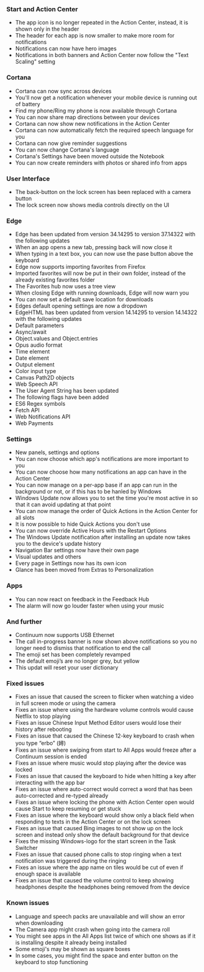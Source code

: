 ### Start and Action Center
- The app icon is no longer repeated in the Action Center, instead, it is shown only in the header
- The header for each app is now smaller to make more room for notifications
- Notifications can now have hero images
- Notifications in both banners and Action Center now follow the "Text Scaling" setting

### Cortana
- Cortana can now sync across devices
 - You'll now get a notification whenever your mobile device is running out of battery
 - Find my phone/Ring my phone is now available through Cortana
 - You can now share map directions between your devices
- Cortana can now show new notifications in the Action Center
- Cortana can now automatically fetch the required speech language for you
- Cortana can now give reminder suggestions
- You can now change Cortana's language
- Cortana's Settings have been moved outside the Notebook
- You can now create reminders with photos or shared info from apps

### User Interface
- The back-button on the lock screen has been replaced with a camera button
- The lock screen now shows media controls directly on the UI

### Edge
- Edge has been updated from version 34.14295 to version 37.14322 with the following updates
 - When an app opens a new tab, pressing back will now close it
 - When typing in a text box, you can now use the pase button above the keyboard
 - Edge now supports importing favorites from Firefox
 - Imported favorites will now be put in their own folder, instead of the already existing favorites folder
 - The Favorites hub now uses a tree view
 - When closing Edge with running downloads, Edge will now warn you
 - You can now set a default save location for downloads
 - Edges default opening settings are now a dropdown
- EdgeHTML has been updated from version 14.14295 to version 14.14322 with the following updates 
 - Default parameters
 - Async/await
 - Object.values and Object.entries
 - Opus audio format
 - Time element
 - Date element
 - Output element
 - Color input type
 - Canvas Path2D objects
 - Web Speech API
 - The User Agent String has been updated
- The following flags have been added 
 - ES6 Regex symbols
 - Fetch API
 - Web Notifications API
 - Web Payments

### Settings
- New panels, settings and options
 - You can now choose which app's notifications are more important to you
 - You can now choose how many notifications an app can have in the Action Center
 - You can now manage on a per-app base if an app can run in the background or not, or if this has to be hanled by Windows
 - Windows Update now allows you to set the time you're most active in so that it can avoid updating at that point
 - You can now manage the order of Quick Actions in the Action Center for all slots
 - It is now possible to hide Quick Actions you don't use
 - You can now override Active Hours with the Restart Options
 - The Windows Update notification after installing an update now takes you to the device's update history
 - Navigation Bar settings now have their own page
- Visual updates and others
 - Every page in Settings now has its own icon
 - Glance has been moved from Extras to Personalization

### Apps
- You can now react on feedback in the Feedback Hub
- The alarm will now go louder faster when using your music

### And further
- Continuum now supports USB Ethernet
- The call in-progress banner is now shown above notifications so you no longer need to dismiss that notification to end the call
- The emoji set has been completely revamped
- The default emoji’s are no longer grey, but yellow
- This updat will reset your user dictionary

### Fixed issues
- Fixes an issue that caused the screen to flicker when watching a video in full screen mode or using the camera
- Fixes an issue where using the hardware volume controls would cause Netflix to stop playing
- Fixes an issue Chinese Input Method Editor users would lose their history after rebooting
- Fixes an issue that caused the Chinese 12-key keyboard to crash when you type “erbo” (㜦)
- Fixes an issue where swiping from start to All Apps would freeze after a Continuum session is ended
- Fixes an issue where music would stop playing after the device was locked
- Fixes an issue that caused the keyboard to hide when hitting a key after interacting with the app bar
- Fixes an issue where auto-correct would correct a word that has been auto-corrected and re-typed already
- Fixes an issue where locking the phone with Action Center open would cause Start to keep resuming or get stuck
- Fixes an issue where the keyboard would show only a black field when responding to texts in the Action Center or on the lock screen
- Fixes an issue that caused Bing images to not show up on the lock screen and instead only show the default background for that device
- Fixes the missing Windows-logo for the start screen in the Task Switcher
- Fixes an issue that caused phone calls to stop ringing when a text notification was triggered during the ringing
- Fixes an issue where the app name on tiles would be cut of even if enough space is available
- Fixes an issue that caused the volume control to keep showing headphones despite the headphones being removed from the device

### Known issues
- Language and speech packs are unavailable and will show an error when downloading
- The Camera app might crash when going into the camera roll
- You might see apps in the All Apps list twice of which one shows as if it is installing despite it already being installed
- Some emoji's may be shown as square boxes
- In some cases, you might find the space and enter button on the keyboard to stop functioning